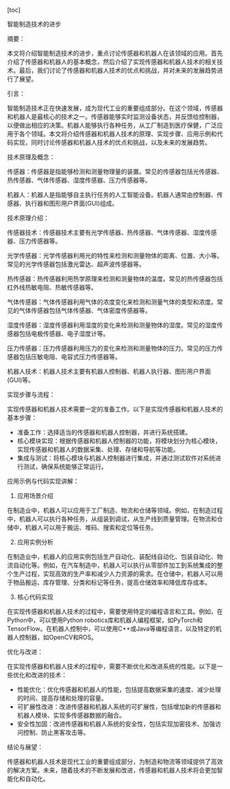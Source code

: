 
[toc]                    
                
                
智能制造技术的进步

摘要：

本文将介绍智能制造技术的进步，重点讨论传感器和机器人在该领域的应用。首先介绍了传感器和机器人的基本概念，然后介绍了实现传感器和机器人技术的相关技术。最后，我们讨论了传感器和机器人技术的优点和挑战，并对未来的发展趋势进行了展望。

引言：

智能制造技术正在快速发展，成为现代工业的重要组成部分。在这个领域，传感器和机器人是最核心的技术之一。传感器能够实时监测设备状态，并反馈给控制器，以便做出相应的决策。机器人能够执行各种任务，从工厂制造到医疗保健，广泛应用于各个领域。本文将介绍传感器和机器人技术的原理、实现步骤、应用示例和代码实现，同时讨论传感器和机器人技术的优点和挑战，以及未来的发展趋势。

技术原理及概念：

传感器：传感器是指能够检测和测量物理量的装置。常见的传感器包括光传感器、热传感器、气体传感器、湿度传感器、压力传感器等。

机器人：机器人是指能够自主执行任务的人工智能设备。机器人通常由控制器、传感器、执行器和图形用户界面(GUI)组成。

技术原理介绍：

传感器技术：传感器技术主要有光学传感器、热传感器、气体传感器、湿度传感器、压力传感器等。

光学传感器：光学传感器利用光的特性来检测和测量物体的距离、位置、大小等。常见的光学传感器包括激光雷达、超声波传感器等。

热传感器：热传感器利用热学原理来检测和测量物体的温度。常见的热传感器包括红外线热敏电阻、热敏传感器等。

气体传感器：气体传感器利用气体的浓度变化来检测和测量气体的类型和浓度。常见的气体传感器包括气体传感器、气体密度传感器等。

湿度传感器：湿度传感器利用湿度的变化来检测和测量物体的湿度。常见的湿度传感器包括电极传感器、电子湿度计等。

压力传感器：压力传感器利用压力的变化来检测和测量物体的压力。常见的压力传感器包括压敏电阻、电容式压力传感器等。

机器人技术：机器人技术主要有机器人控制器、机器人执行器、图形用户界面(GUI)等。

实现步骤与流程：

实现传感器和机器人技术需要一定的准备工作。以下是实现传感器和机器人技术的基本步骤：

- 准备工作：选择适当的传感器和机器人控制器，并进行系统搭建。
- 核心模块实现：根据传感器和机器人控制器的功能，将模块划分为核心模块，实现传感器和机器人的数据采集、处理、存储和导航等功能。
- 集成与测试：将核心模块与机器人控制器进行集成，并通过测试软件对系统进行测试，确保系统能够正常运行。

应用示例与代码实现讲解：

1. 应用场景介绍

在制造业中，机器人可以应用于工厂制造、物流和仓储等领域。例如，在制造过程中，机器人可以执行各种任务，从组装到调试，从生产线到质量管理。在物流和仓储中，机器人可以用于搬运、堆码、搜索和定位等任务。

2. 应用实例分析

在制造业中，机器人的应用实例包括生产自动化、装配线自动化、包装自动化、物流自动化等。例如，在汽车制造中，机器人可以执行从零部件加工到系统集成的整个生产过程，实现高效的生产率和减少人力资源的需求。在仓储中，机器人可以用于物品搬运、库存管理、分类和标记等任务，提高仓储效率和降低库存成本。

3. 核心代码实现

在实现传感器和机器人技术的过程中，需要使用特定的编程语言和工具。例如，在Python中，可以使用Python robotics库和机器人编程框架，如PyTorch和TensorFlow。在机器人控制中，可以使用C++或Java等编程语言，以及特定的机器人控制器，如OpenCV和ROS。

优化与改进：

在实现传感器和机器人技术的过程中，需要不断优化和改进系统的性能。以下是一些优化和改进的技术：

- 性能优化：优化传感器和机器人的性能，包括提高数据采集的速度、减少处理的时间、提高存储和处理的容量。
- 可扩展性改进：改进传感器和机器人系统的可扩展性，包括增加新的传感器和机器人模块、实现多传感器数据的融合。
- 安全性加固：改进传感器和机器人系统的安全性，包括实现加密技术、加强访问控制、防止黑客攻击等。

结论与展望：

传感器和机器人技术是现代工业的重要组成部分，为制造和物流等领域提供了高效的解决方案。未来，随着技术的不断发展和改进，传感器和机器人技术将会更加智能化和自动化。

